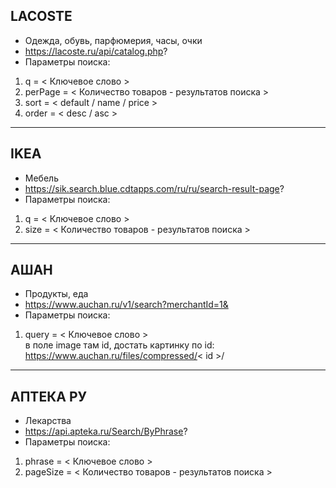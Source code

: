 ## LACOSTE

- Одежда, обувь, парфюмерия, часы, очки
- https://lacoste.ru/api/catalog.php?
- Параметры поиска:

1. q = < Ключевое слово >
2. perPage = < Количество товаров - результатов поиска >
3. sort = < default / name / price >
4. order = < desc / asc >

---

## IKEA

- Мебель
- https://sik.search.blue.cdtapps.com/ru/ru/search-result-page?
- Параметры поиска:

1. q = < Ключевое слово >
2. size = < Количество товаров - результатов поиска >

---

## АШАН

- Продукты, еда
- https://www.auchan.ru/v1/search?merchantId=1&
- Параметры поиска:

1. query = < Ключевое слово > <br>
   в поле image там id, достать картинку по id: https://www.auchan.ru/files/compressed/< id >/

---

## АПТЕКА РУ

- Лекарства
- https://api.apteka.ru/Search/ByPhrase?
- Параметры поиска:

1. phrase = < Ключевое слово >
2. pageSize = < Количество товаров - результатов поиска >
